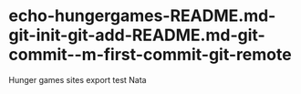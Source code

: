 # echo-hungergames-README.md-git-init-git-add-README.md-git-commit--m-first-commit-git-remote
Hunger games sites export test Nata
